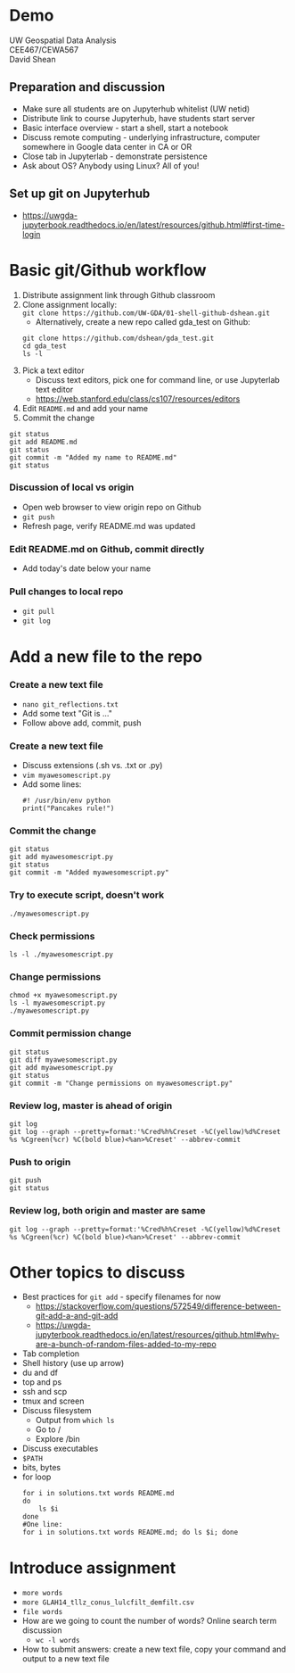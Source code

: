 # Demo
UW Geospatial Data Analysis  
CEE467/CEWA567  
David Shean  

## Preparation and discussion
- Make sure all students are on Jupyterhub whitelist (UW netid)
- Distribute link to course Jupyterhub, have students start server
- Basic interface overview - start a shell, start a notebook
- Discuss remote computing - underlying infrastructure, computer somewhere in Google data center in CA or OR
- Close tab in Jupyterlab - demonstrate persistence
- Ask about OS? Anybody using Linux? All of you!

## Set up git on Jupyterhub
- https://uwgda-jupyterbook.readthedocs.io/en/latest/resources/github.html#first-time-login

# Basic git/Github workflow
1. Distribute assignment link through Github classroom
1. Clone assignment locally:  
`git clone https://github.com/UW-GDA/01-shell-github-dshean.git`
    * Alternatively, create a new repo called gda_test on Github:
    ```
    git clone https://github.com/dshean/gda_test.git  
    cd gda_test  
    ls -l
    ```
1. Pick a text editor
    * Discuss text editors, pick one for command line, or use Jupyterlab text editor
    * https://web.stanford.edu/class/cs107/resources/editors
1. Edit `README.md` and add your name
1. Commit the change
```
git status
git add README.md
git status
git commit -m "Added my name to README.md"
git status
```

### Discussion of local vs origin
* Open web browser to view origin repo on Github
* `git push`
* Refresh page, verify README.md was updated

### Edit README.md on Github, commit directly
* Add today's date below your name

### Pull changes to local repo
* `git pull`
* `git log`

# Add a new file to the repo

### Create a new text file
* `nano git_reflections.txt`
* Add some text "Git is ..."
* Follow above add, commit, push

### Create a new text file
* Discuss extensions (.sh vs. .txt or .py)
* `vim myawesomescript.py`
* Add some lines:
    ```
    #! /usr/bin/env python
    print("Pancakes rule!")
    ```

### Commit the change
```
git status
git add myawesomescript.py
git status
git commit -m "Added myawesomescript.py"
```

### Try to execute script, doesn't work
`./myawesomescript.py`

### Check permissions
`ls -l ./myawesomescript.py`

### Change permissions
```
chmod +x myawesomescript.py
ls -l myawesomescript.py
./myawesomescript.py
```

### Commit permission change
```
git status
git diff myawesomescript.py
git add myawesomescript.py
git status
git commit -m "Change permissions on myawesomescript.py"
```

### Review log, master is ahead of origin
```
git log
git log --graph --pretty=format:'%Cred%h%Creset -%C(yellow)%d%Creset %s %Cgreen(%cr) %C(bold blue)<%an>%Creset' --abbrev-commit
```

### Push to origin
```
git push
git status
```

### Review log, both origin and master are same
```
git log --graph --pretty=format:'%Cred%h%Creset -%C(yellow)%d%Creset %s %Cgreen(%cr) %C(bold blue)<%an>%Creset' --abbrev-commit
```

# Other topics to discuss
* Best practices for `git add` - specify filenames for now
    * https://stackoverflow.com/questions/572549/difference-between-git-add-a-and-git-add
    * https://uwgda-jupyterbook.readthedocs.io/en/latest/resources/github.html#why-are-a-bunch-of-random-files-added-to-my-repo
* Tab completion
* Shell history (use up arrow)
* du and df
* top and ps
* ssh and scp
* tmux and screen
* Discuss filesystem
    * Output from `which ls`
    * Go to /
    * Explore /bin
* Discuss executables
* `$PATH`
* bits, bytes
* for loop
    ```
    for i in solutions.txt words README.md
    do
        ls $i
    done
    #One line:
    for i in solutions.txt words README.md; do ls $i; done
    ```

# Introduce assignment
* `more words`
* `more GLAH14_tllz_conus_lulcfilt_demfilt.csv`
* `file words`
* How are we going to count the number of words? Online search term discussion
    * `wc -l words`
* How to submit answers: create a new text file, copy your command and output to a new text file
